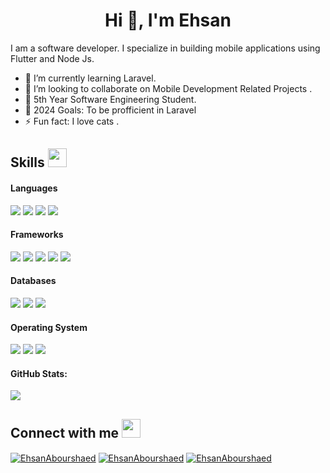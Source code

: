 <h1 align="center">Hi 👋, I'm Ehsan</h1>

I am a software developer. I specialize in building mobile applications using Flutter and Node Js.

- 🌱 I’m currently learning Laravel.
- 👯 I’m looking to collaborate on Mobile Development Related Projects .
- 🤖 5th Year Software Engineering Student.
- 🥅 2024 Goals: To be profficient in Laravel
- ⚡ Fun fact: I love cats .


## Skills <img src="https://media.giphy.com/media/iY8CRBdQXODJSCERIr/giphy.gif" width="30px">&nbsp; 

<h4> Languages </h4>
<span> 
    <img src="https://img.shields.io/badge/JavaScript-F7DF1E?style=for-the-badge&logo=javascript&logoColor=black">
  <img src="https://img.shields.io/badge/Java-ED8B00?style=for-the-badge&logo=java&logoColor=white">
  <img src="https://img.shields.io/badge/C%2B%2B-00599C?style=for-the-badge&logo=c%2B%2B&logoColor=white">
  <img src="https://img.shields.io/badge/dart-%230175C2.svg?style=for-the-badge&logo=dart&logoColor=white">
</span>

<h4> Frameworks </h4>
<span>
  <img src="https://img.shields.io/badge/Express.js-000000?style=for-the-badge&logo=express&logoColor=white">
  <img src="https://img.shields.io/badge/Node.js-339933?style=for-the-badge&logo=nodedotjs&logoColor=white">
   <img src="https://img.shields.io/badge/Flutter-%2302569B.svg?style=for-the-badge&logo=Flutter&logoColor=white">
   <img src="https://img.shields.io/badge/nestjs-%23E0234E.svg?style=for-the-badge&logo=nestjs&logoColor=white">
   <img src="https://img.shields.io/badge/threejs-black?style=for-the-badge&logo=three.js&logoColor=white">

</span>

<h4> Databases </h4>
<span>
  <img src="https://img.shields.io/badge/MySQL-00000F?style=for-the-badge&logo=mysql&logoColor=white">
  <img src="https://img.shields.io/badge/SQLite-07405E?style=for-the-badge&logo=sqlite&logoColor=white">
  <img src="https://img.shields.io/badge/MongoDB-4EA94B?style=for-the-badge&logo=mongodb&logoColor=white">
</span>

<h4> Operating System </h4>
<span>
  <img src="https://img.shields.io/badge/mac%20os-000000?style=for-the-badge&logo=macos&logoColor=F0F0F0">
  <img src="https://img.shields.io/badge/Linux-FCC624?style=for-the-badge&logo=linux&logoColor=black">
  <img src="https://img.shields.io/badge/Windows-0078D6?style=for-the-badge&logo=windows&logoColor=white">
</span>

<h4> GitHub Stats: </h4>
   <a href=""> <img align="center" src="https://github-readme-stats-sigma-five.vercel.app/api/top-langs/?username=ehsankkk1&theme=react&line_height=40&hide=css"/> </a>
   
## Connect with me <img src="https://media.giphy.com/media/iY8CRBdQXODJSCERIr/giphy.gif" width="30px">
<a href="https://www.facebook.com/ihssan.abourshaed" target="blank"><img align="center" src="https://img.shields.io/badge/Facebook-1877F2?style=for-the-badge&logo=facebook&logoColor=white" alt="EhsanAbourshaed"  /></a>
<a href="https://www.linkedin.com/in/ehsan-abourshaid-29438622b/" target="blank"><img align="center" src="https://img.shields.io/badge/LinkedIn-0077B5?style=for-the-badge&logo=linkedin&logoColor=white" alt="EhsanAbourshaed" /></a>
<a href="https://www.instagram.com/ehsanabourshaid/" target="blank"><img align="center" src="https://img.shields.io/badge/Instagram-E4405F?style=for-the-badge&logo=instagram&logoColor=white" alt="EhsanAbourshaed" /></a>
   
<br>

